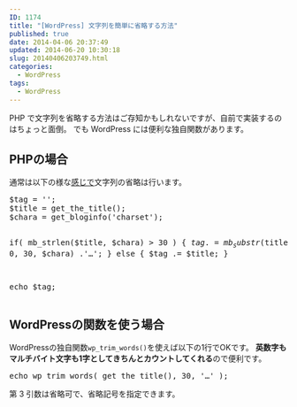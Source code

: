 ```yaml
---
ID: 1174
title: "[WordPress] 文字列を簡単に省略する方法"
published: true
date: 2014-04-06 20:37:49
updated: 2014-06-20 10:30:18
slug: 20140406203749.html
categories:
  - WordPress
tags:
  - WordPress
---
```


PHP で文字列を省略する方法はご存知かもしれないですが、自前で実装するのはちょっと面倒。
でも WordPress には便利な独自関数があります。

<!--more-->
<h2>PHPの場合</h2>
通常は以下の様な<u>感じで</u>文字列の省略は行います。
<pre class="prettyprint linenums lang-php">$tag = '';
$title = get_the_title();
$chara = get_bloginfo('charset');

if( mb_strlen($title, $chara) > 30 ) {
$tag .= mb_substr($title, 0, 30, $chara) .'…';
} else {
  $tag .= \$title;
}

echo \$tag;</pre>

<h2>WordPressの関数を使う場合</h2>
WordPressの独自関数<code>wp_trim_words()</code>を使えば以下の1行でOKです。
<strong>英数字もマルチバイト文字も1字としてきちんとカウントしてくれる</strong>ので便利です。
<pre class="prettyprint linenums lang-php">echo wp_trim_words( get_the_title(), 30, '…' );</pre>

第 3 引数は省略可で、省略記号を指定できます。
